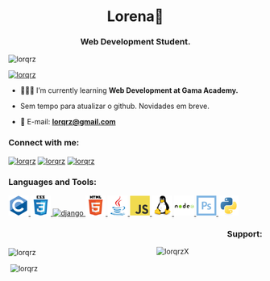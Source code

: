 <h1 align="center">Lorena🏻</h1>
<h3 align="center">Web Development Student.</h3>

<p align="left"> <img src="https://komarev.com/ghpvc/?username=lorqrz&label=Profile%20views&color=0e75b6&style=flat" alt="lorqrz" /> </p>

<p align="left"> <a href="https://github.com/ryo-ma/github-profile-trophy"><img src="https://github-profile-trophy.vercel.app/?username=lorqrz" alt="lorqrz" /></a> </p>

- 👩🏻‍💻 I’m currently learning **Web Development at Gama Academy.**
- Sem tempo para atualizar o github. Novidades em breve.

- 📧 E-mail: **lorqrz@gmail.com**

<h3 align="left">Connect with me:</h3>
<p align="left">
<a href="https://linkedin.com/in/lorqrz" target="blank"><img align="center" src="https://raw.githubusercontent.com/rahuldkjain/github-profile-readme-generator/master/src/images/icons/Social/linked-in-alt.svg" alt="lorqrz" height="30" width="40" /></a>
<a href="https://instagram.com/lorqrz" target="blank"><img align="center" src="https://raw.githubusercontent.com/rahuldkjain/github-profile-readme-generator/master/src/images/icons/Social/instagram.svg" alt="lorqrz" height="30" width="40" /></a>
<a href="https://www.hackerrank.com/lorqrz" target="blank"><img align="center" src="https://raw.githubusercontent.com/rahuldkjain/github-profile-readme-generator/master/src/images/icons/Social/hackerrank.svg" alt="lorqrz" height="30" width="40" /></a>
</p>

<h3 align="left">Languages and Tools:</h3>
<p align="left"> <a href="https://www.cprogramming.com/" target="_blank" rel="noreferrer"> <img src="https://raw.githubusercontent.com/devicons/devicon/master/icons/c/c-original.svg" alt="c" width="40" height="40"/> </a> <a href="https://www.w3schools.com/css/" target="_blank" rel="noreferrer"> <img src="https://raw.githubusercontent.com/devicons/devicon/master/icons/css3/css3-original-wordmark.svg" alt="css3" width="40" height="40"/> </a> <a href="https://www.djangoproject.com/" target="_blank" rel="noreferrer"> <img src="https://cdn.worldvectorlogo.com/logos/django.svg" alt="django" width="40" height="40"/> </a> <a href="https://www.w3.org/html/" target="_blank" rel="noreferrer"> <img src="https://raw.githubusercontent.com/devicons/devicon/master/icons/html5/html5-original-wordmark.svg" alt="html5" width="40" height="40"/> </a> <a href="https://www.java.com" target="_blank" rel="noreferrer"> <img src="https://raw.githubusercontent.com/devicons/devicon/master/icons/java/java-original.svg" alt="java" width="40" height="40"/> </a> <a href="https://developer.mozilla.org/en-US/docs/Web/JavaScript" target="_blank" rel="noreferrer"> <img src="https://raw.githubusercontent.com/devicons/devicon/master/icons/javascript/javascript-original.svg" alt="javascript" width="40" height="40"/> </a> <a href="https://www.linux.org/" target="_blank" rel="noreferrer"> <img src="https://raw.githubusercontent.com/devicons/devicon/master/icons/linux/linux-original.svg" alt="linux" width="40" height="40"/> </a> <a href="https://nodejs.org" target="_blank" rel="noreferrer"> <img src="https://raw.githubusercontent.com/devicons/devicon/master/icons/nodejs/nodejs-original-wordmark.svg" alt="nodejs" width="40" height="40"/> </a> <a href="https://www.photoshop.com/en" target="_blank" rel="noreferrer"> <img src="https://raw.githubusercontent.com/devicons/devicon/master/icons/photoshop/photoshop-line.svg" alt="photoshop" width="40" height="40"/> </a> <a href="https://www.python.org" target="_blank" rel="noreferrer"> <img src="https://raw.githubusercontent.com/devicons/devicon/master/icons/python/python-original.svg" alt="python" width="40" height="40"/> </a> </p>


<h3 align="right">Support:</h3>
<p><a href="https://www.buymeacoffee.com/lorqrzX"> <img align="right" src="https://cdn.buymeacoffee.com/buttons/v2/default-yellow.png" height="50" width="210" alt="lorqrzX" /></a></p>


<p><img align="center" src="https://github-readme-stats.vercel.app/api/top-langs?username=lorqrz&show_icons=true&locale=en&layout=compact" alt="lorqrz" /></p>

<p>&nbsp;<img align="center" src="https://github-readme-stats.vercel.app/api?username=lorqrz&show_icons=true&locale=en" alt="lorqrz" /></p>

